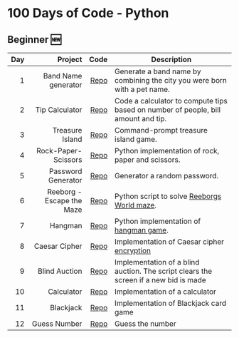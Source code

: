 # 100 Days of Code - Python

## Beginner :new:
| Day |                   Project |                                            Code | Description                                                                               |
|----:|--------------------------:|------------------------------------------------:|-------------------------------------------------------------------------------------------|
|   1 |       Band Name generator | [Repo](Beginner/01_band_name_generator/main.py) | Generate a band name by combining the city you were born with a pet name.                 |
|   2 |            Tip Calculator |      [Repo](Beginner/02_tip_calculator/main.py) | Code a calculator to compute tips based on number of people, bill amount and tip.         |
|   3 |           Treasure Island |     [Repo](Beginner/03_treasure_island/main.py) | Command-prompt treasure island game.                                                      |
|   4 |       Rock-Paper-Scissors | [Repo](Beginner/04_rock_paper_scissors/main.py) | Python implementation of rock, paper and scissors.                                        |
|   5 |        Password Generator |  [Repo](Beginner/05_password_generator/main.py) | Generator a random password.                                                              |
|   6 | Reeborg - Escape the Maze |   [Repo](Beginner/06_escaping_the_maze/main.py) | Python script to solve [Reeborgs World maze](https://reeborg.ca/reeborg.html).            |
|   7 |                   Hangman |             [Repo](Beginner/07_hangman/main.py) | Python implementation of [hangman game](https://en.wikipedia.org/wiki/Hangman_(game)).    |
|   8 |             Caesar Cipher |       [Repo](Beginner/08_caesar_cipher/main.py) | Implementation of Caesar cipher [encryption](https://en.wikipedia.org/wiki/Caesar_cipher) |
|   9 |             Blind Auction |       [Repo](Beginner/09_blind_auction/main.py) | Implementation of a blind auction. The script clears the screen if a new bid is made      |
|  10 |                Calculator |          [Repo](Beginner/10_calculator/main.py) | Implementation of a calculator                                                            |
|  11 |                 Blackjack |           [Repo](Beginner/11_blackjack/main.py) | Implementation of Blackjack card game                                                     |
|  12 |              Guess Number |         [Repo](Beginner/12_guessnumber/main.py) | Guess the number                                                                          |